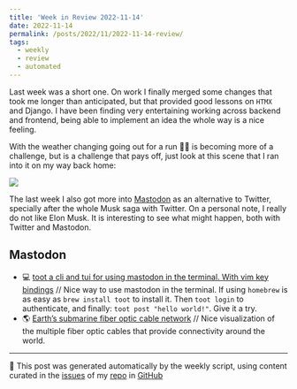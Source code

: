```yaml
---
title: 'Week in Review 2022-11-14'
date: 2022-11-14
permalink: /posts/2022/11/2022-11-14-review/
tags:
  - weekly
  - review
  - automated
---
```

Last week was a short one. On work I finally merged some changes that took me longer than anticipated, but that provided good lessons on `HTMX` and Django. I have been finding very entertaining working across backend and frontend, being able to implement an idea the whole way is a nice feeling.

With the weather changing going out for a run 🏃‍♂️ is becoming more of a challenge, but is a challenge that pays off, just look at this scene that I ran into it on my way back home:

![]({{site.imgsurl}}after_run.webp)

The last week I also got more into [Mastodon](https://joinmastodon.org) as an alternative to Twitter, specially after the whole Musk saga with Twitter. On a personal note, I really do not like Elon Musk. It is interesting to see what might happen, both with Twitter and Mastodon.

## Mastodon
-  💻 [toot a cli and tui for using mastodon in the terminal. With vim key bindings](https://github.com/ihabunek/toot) // Nice way to use mastodon in the terminal. If using `homebrew` is as easy as `brew install toot` to install it. Then `toot login` to authenticate, and finally: `toot post "hello world!"`. Give it a try. 
-  🌎 [Earth’s submarine fiber optic cable network](https://fosstodon.org/@tylermorganwall/109293265470257641) // Nice visualization of the multiple fiber optic cables that provide connectivity around the world.

***
🤖 This post was generated automatically by the weekly script, using content curated in the [issues](https://github.com/nateraluis/nateraluis.github.io/issues) of my [repo](https://github.com/nateraluis/nateraluis.github.io/) in [GitHub](https://github.com/nateraluis)

